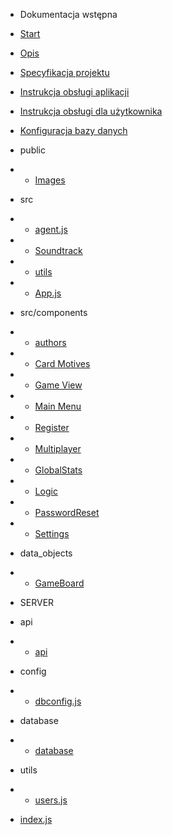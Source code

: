 - Dokumentacja wstępna

- [Start](/)
- [Opis](opis.md "Opis gry Klondike")
- [Specyfikacja projektu](specification.md)
- [Instrukcja obsługi aplikacji](instrukcjaklient.md)
- [Instrukcja obsługi dla użytkownika](instrukcjauzytkownika.md)
- [Konfiguracja bazy danych](mysql.md)

- public

- - [Images](images.md)

- src

- - [agent.js](agent.md)
- - [Soundtrack](soundtrack.md)
- - [utils](utilsclient.md)
- - [App.js](clientapp.md)

- src/components
- - [authors](authors.md)
- - [Card Motives](cardmotives.md)
- - [Game View](gameview.md)
- - [Main Menu](mainmenu.md)
- - [Register](register.md)
- - [Multiplayer](multiplayer.md)
- - [GlobalStats](GlobalStats.md)
- - [Logic](Logic.md)
- - [PasswordReset](passwordreset.md)
- - [Settings](settings.md)

- data_objects

- - [GameBoard](game_board.md)

- SERVER

- api
- - [api](api.md)
- config
- - [dbconfig.js](dbconfig.md)
- database
- - [database](database.md)
- utils
- - [users.js](utils.md)
- [index.js](serverindex.md)
